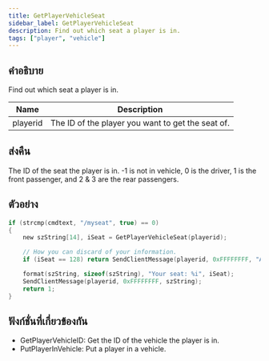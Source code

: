 ```yaml
---
title: GetPlayerVehicleSeat
sidebar_label: GetPlayerVehicleSeat
description: Find out which seat a player is in.
tags: ["player", "vehicle"]
---
```


## คำอธิบาย

Find out which seat a player is in.

| Name     | Description                                       |
| -------- | ------------------------------------------------- |
| playerid | The ID of the player you want to get the seat of. |

## ส่งคืน

The ID of the seat the player is in. -1 is not in vehicle, 0 is the driver, 1 is the front passenger, and 2 & 3 are the rear passengers.

## ตัวอย่าง

```c
if (strcmp(cmdtext, "/myseat", true) == 0)
{
    new szString[14], iSeat = GetPlayerVehicleSeat(playerid);

    // How you can discard of your information.
    if (iSeat == 128) return SendClientMessage(playerid, 0xFFFFFFFF, "An error has prevented us from returning the seat ID.");

    format(szString, sizeof(szString), "Your seat: %i", iSeat);
    SendClientMessage(playerid, 0xFFFFFFFF, szString);
    return 1;
}
```

## ฟังก์ชั่นที่เกี่ยวข้องกัน

- GetPlayerVehicleID: Get the ID of the vehicle the player is in.
- PutPlayerInVehicle: Put a player in a vehicle.
